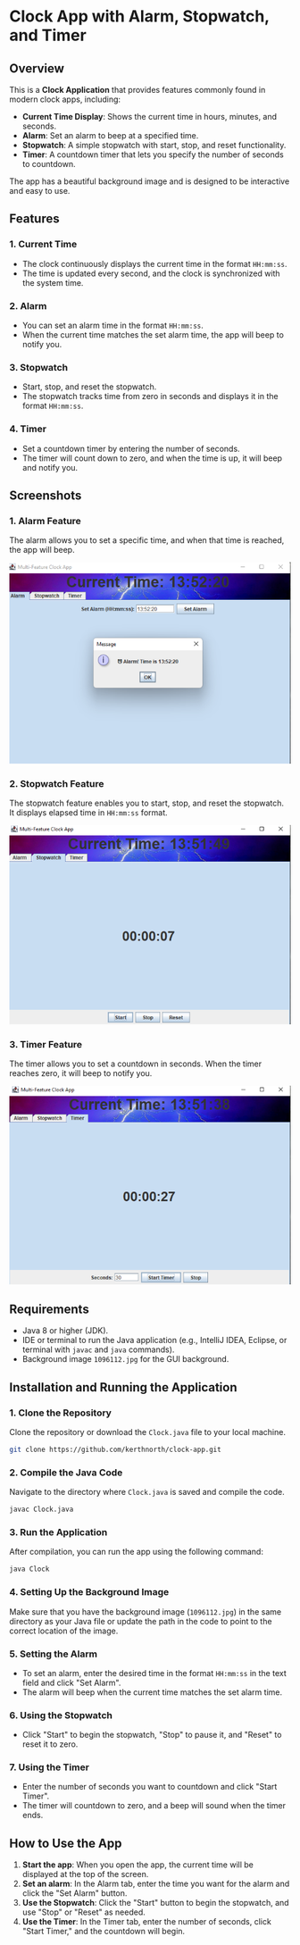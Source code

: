 # Clock App with Alarm, Stopwatch, and Timer

## Overview

This is a **Clock Application** that provides features commonly found in modern clock apps, including:

* **Current Time Display**: Shows the current time in hours, minutes, and seconds.
* **Alarm**: Set an alarm to beep at a specified time.
* **Stopwatch**: A simple stopwatch with start, stop, and reset functionality.
* **Timer**: A countdown timer that lets you specify the number of seconds to countdown.

The app has a beautiful background image and is designed to be interactive and easy to use.

## Features

### 1. **Current Time**

* The clock continuously displays the current time in the format `HH:mm:ss`.
* The time is updated every second, and the clock is synchronized with the system time.

### 2. **Alarm**

* You can set an alarm time in the format `HH:mm:ss`.
* When the current time matches the set alarm time, the app will beep to notify you.

### 3. **Stopwatch**

* Start, stop, and reset the stopwatch.
* The stopwatch tracks time from zero in seconds and displays it in the format `HH:mm:ss`.

### 4. **Timer**

* Set a countdown timer by entering the number of seconds.
* The timer will count down to zero, and when the time is up, it will beep and notify you.

## Screenshots

### 1. **Alarm Feature**

The alarm allows you to set a specific time, and when that time is reached, the app will beep.

![Alarm Feature](alarm.png)

### 2. **Stopwatch Feature**

The stopwatch feature enables you to start, stop, and reset the stopwatch. It displays elapsed time in `HH:mm:ss` format.

![Stopwatch Feature](stopwatch.png)

### 3. **Timer Feature**

The timer allows you to set a countdown in seconds. When the timer reaches zero, it will beep to notify you.

![Timer Feature](timer.png)

## Requirements

* Java 8 or higher (JDK).
* IDE or terminal to run the Java application (e.g., IntelliJ IDEA, Eclipse, or terminal with `javac` and `java` commands).
* Background image `1096112.jpg` for the GUI background.

## Installation and Running the Application

### 1. **Clone the Repository**

Clone the repository or download the `Clock.java` file to your local machine.

```bash
git clone https://github.com/kerthnorth/clock-app.git
```

### 2. **Compile the Java Code**

Navigate to the directory where `Clock.java` is saved and compile the code.

```bash
javac Clock.java
```

### 3. **Run the Application**

After compilation, you can run the app using the following command:

```bash
java Clock
```

### 4. **Setting Up the Background Image**

Make sure that you have the background image (`1096112.jpg`) in the same directory as your Java file or update the path in the code to point to the correct location of the image.

### 5. **Setting the Alarm**

* To set an alarm, enter the desired time in the format `HH:mm:ss` in the text field and click "Set Alarm".
* The alarm will beep when the current time matches the set alarm time.

### 6. **Using the Stopwatch**

* Click "Start" to begin the stopwatch, "Stop" to pause it, and "Reset" to reset it to zero.

### 7. **Using the Timer**

* Enter the number of seconds you want to countdown and click "Start Timer".
* The timer will countdown to zero, and a beep will sound when the timer ends.

## How to Use the App

1. **Start the app**: When you open the app, the current time will be displayed at the top of the screen.
2. **Set an alarm**: In the Alarm tab, enter the time you want for the alarm and click the "Set Alarm" button.
3. **Use the Stopwatch**: Click the "Start" button to begin the stopwatch, and use "Stop" or "Reset" as needed.
4. **Use the Timer**: In the Timer tab, enter the number of seconds, click "Start Timer," and the countdown will begin.

